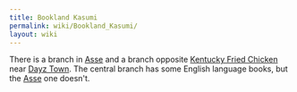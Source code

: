 ```yaml
---
title: Bookland Kasumi
permalink: wiki/Bookland_Kasumi/
layout: wiki
---
```


There is a branch in [Asse](/wiki/Asse "wikilink") and a branch opposite
[Kentucky Fried Chicken](/wiki/Kentucky_Fried_Chicken "wikilink") near [Dayz
Town](/wiki/Dayz_Town "wikilink"). The central branch has some English
language books, but the [Asse](/wiki/Asse "wikilink") one doesn't.
